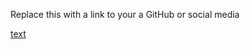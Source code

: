Replace this with a link to your a GitHub or social media

[text](https://ajeshvm/markdown-portfolio.com) 
